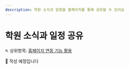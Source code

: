 ```yaml
---
description: 학원 소식과 일정을 홈페이지를 통해 공유할 수 있어요
---
```


# 학원 소식과 일정 공유

↖ 상위항목: [홈페이지 연동 기능 활용](./)

🚧 작성 예정입니다
